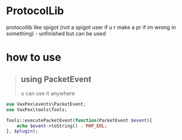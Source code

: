 # ProtocolLib
protocollib like spigot (not a spigot user if u r make a pr if im wrong in something) - unfinished but can be used

# how to use
> ## using PacketEvent
> u can use it anywhere
```php
use VaxPex\events\PacketEvent;
use VaxPex\tools\Tools;

Tools::executePacketEvent(function(PacketEvent $event){
    echo $event->toString() . PHP_EOL;
}, $plugin); 
```
